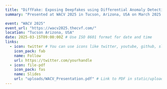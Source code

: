 ```yaml
---
title: "DiffFake: Exposing Deepfakes using Differential Anomaly Detection"
summary: "Presented at WACV 2025 in Tucson, Arizona, USA on March 2025."

event: "WACV 2025"
event_url: "https://wacv2025.thecvf.com/"
location: "Tucson Arizona, USA"
date: 2025-03-15T09:00:00Z # Use ISO 8601 format for date and time
links:
  - icon: twitter # You can use icons like twitter, youtube, github, slideshare etc.
    icon_pack: fab
    name: Follow
    url: https://twitter.com/yourhandle
  - icon: file-pdf
    icon_pack: fas
    name: Slides
    url: "uploads/WACV_Presentation.pdf" # Link to PDF in static/uploads
---
```


